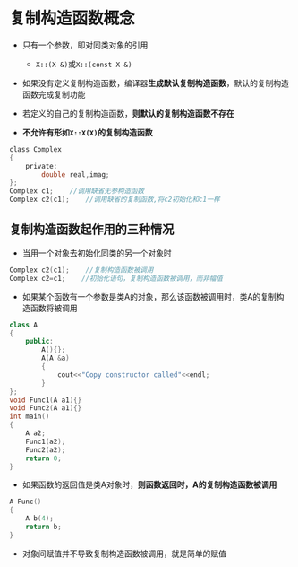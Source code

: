 # 复制构造函数概念
* 只有一个参数，即对同类对象的引用
    * `X::(X &)`或`X::(const X &)`

* 如果没有定义复制构造函数，编译器**生成默认复制构造函数**，默认的复制构造函数完成复制功能

* 若定义的自己的复制构造函数，**则默认的复制构造函数不存在**

* **不允许有形如`X::X(X)`的复制构造函数**

```c
class Complex
{
    private:
        double real,imag;
};
Complex c1;    //调用缺省无参构造函数
Complex c2(c1);    //调用缺省的复制函数,将c2初始化和c1一样
```

## 复制构造函数起作用的三种情况

* 当用一个对象去初始化同类的另一个对象时

```c
Complex c2(c1);    //复制构造函数被调用
Complex c2=c1;    //初始化语句，复制构造函数被调用，而非幅值
```

* 如果某个函数有一个参数是类A的对象，那么该函数被调用时，类A的复制构造函数将被调用

```cpp
class A
{
    public:
        A(){};
        A(A &a)
        {
            cout<<"Copy constructor called"<<endl;
        }
};
void Func1(A a1){}
void Func2(A a1){}
int main()
{
    A a2;
    Func1(a2);
    Func2(a2);
    return 0;
}
```

* 如果函数的返回值是类A对象时，**则函数返回时，A的复制构造函数被调用**

```c
A Func()
{
    A b(4);
    return b;
}
```

* 对象间赋值并不导致复制构造函数被调用，就是简单的赋值
